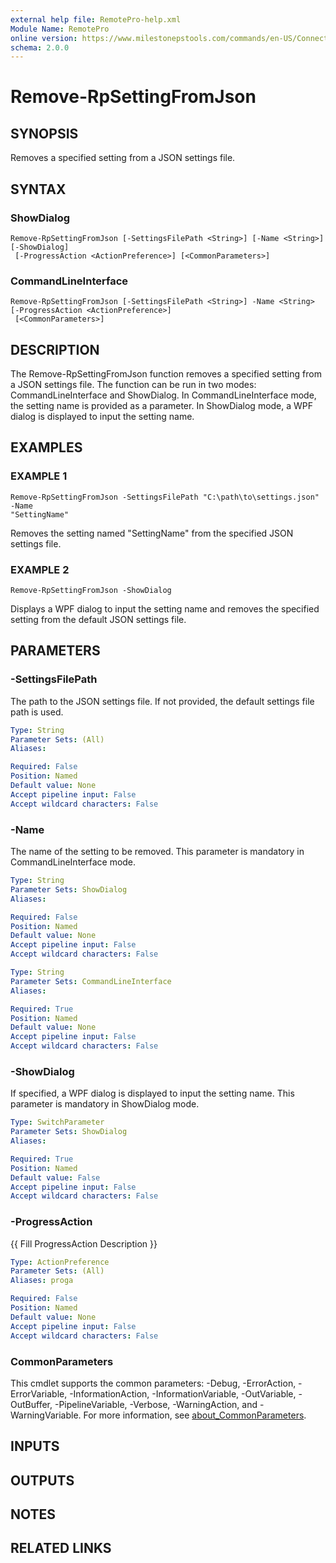```yaml
---
external help file: RemotePro-help.xml
Module Name: RemotePro
online version: https://www.milestonepstools.com/commands/en-US/Connect-Vms/#description
schema: 2.0.0
---
```


# Remove-RpSettingFromJson

## SYNOPSIS
Removes a specified setting from a JSON settings file.

## SYNTAX

### ShowDialog
```
Remove-RpSettingFromJson [-SettingsFilePath <String>] [-Name <String>] [-ShowDialog]
 [-ProgressAction <ActionPreference>] [<CommonParameters>]
```

### CommandLineInterface
```
Remove-RpSettingFromJson [-SettingsFilePath <String>] -Name <String> [-ProgressAction <ActionPreference>]
 [<CommonParameters>]
```

## DESCRIPTION
The Remove-RpSettingFromJson function removes a specified setting from a JSON
settings file.
The function can be run in two modes: CommandLineInterface and
ShowDialog.
In CommandLineInterface mode, the setting name is provided as a
parameter.
In ShowDialog mode, a WPF dialog is displayed to input the setting
name.

## EXAMPLES

### EXAMPLE 1
```
Remove-RpSettingFromJson -SettingsFilePath "C:\path\to\settings.json" -Name
"SettingName"
```

Removes the setting named "SettingName" from the specified JSON settings file.

### EXAMPLE 2
```
Remove-RpSettingFromJson -ShowDialog
```

Displays a WPF dialog to input the setting name and removes the specified
setting from the default JSON settings file.

## PARAMETERS

### -SettingsFilePath
The path to the JSON settings file.
If not provided, the default settings file
path is used.

```yaml
Type: String
Parameter Sets: (All)
Aliases:

Required: False
Position: Named
Default value: None
Accept pipeline input: False
Accept wildcard characters: False
```

### -Name
The name of the setting to be removed.
This parameter is mandatory in
CommandLineInterface mode.

```yaml
Type: String
Parameter Sets: ShowDialog
Aliases:

Required: False
Position: Named
Default value: None
Accept pipeline input: False
Accept wildcard characters: False
```

```yaml
Type: String
Parameter Sets: CommandLineInterface
Aliases:

Required: True
Position: Named
Default value: None
Accept pipeline input: False
Accept wildcard characters: False
```

### -ShowDialog
If specified, a WPF dialog is displayed to input the setting name.
This
parameter is mandatory in ShowDialog mode.

```yaml
Type: SwitchParameter
Parameter Sets: ShowDialog
Aliases:

Required: True
Position: Named
Default value: False
Accept pipeline input: False
Accept wildcard characters: False
```

### -ProgressAction
{{ Fill ProgressAction Description }}

```yaml
Type: ActionPreference
Parameter Sets: (All)
Aliases: proga

Required: False
Position: Named
Default value: None
Accept pipeline input: False
Accept wildcard characters: False
```

### CommonParameters
This cmdlet supports the common parameters: -Debug, -ErrorAction, -ErrorVariable, -InformationAction, -InformationVariable, -OutVariable, -OutBuffer, -PipelineVariable, -Verbose, -WarningAction, and -WarningVariable. For more information, see [about_CommonParameters](http://go.microsoft.com/fwlink/?LinkID=113216).

## INPUTS

## OUTPUTS

## NOTES

## RELATED LINKS
